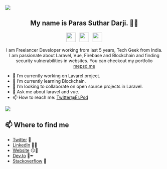 ![](https://komarev.com/ghpvc/?username=mepsd)


<h2 align="center">My name is Paras Suthar Darji. 👋🤓</h2>

<p align='center'>
<a href="https://dev.to/mepsd"><img height="30" src="icons/dev.png?raw=true"></a>&nbsp;&nbsp;
<a href="https://twitter.com/er.psd"><img height="30" src="icons/twitter.png?raw=true"></a>&nbsp;&nbsp;
<a href="https://www.linkedin.com/in/mepsd/"><img height="30" src="icons/linkedin.png?raw=true"></a>
</p>

<p align="center">I am Freelancer Developer working from last 5 years, Tech Geek from India.
I am passionate about Laravel, Vue, Firebase and Blockchain and finding security vulnerabilities in websites.
You can checkout my portfolio <a href="https://mepsd.me">mepsd.me</a>
  

- 🔭 I’m currently working on Lavarel project.
- 🌱 I’m currently learning Blockchain.
- 👯 I’m looking to collaborate on open source projects in Laravel.
- 💬 Ask me about laravel and vue.
- 📫 How to reach me: [Twitter@Er.Psd](https://twitter.com/er_psd)


<img src="https://github-readme-stats.vercel.app/api?username=mepsd&&show_icons=true&title_color=ffffff&icon_color=bb2acf&text_color=daf7dc&bg_color=191919">

## 📫 Where to find me
- [Twitter](https://twitter.com/er_psd) 🐤
- [LinkedIn](https://www.linkedin.com/in/mepsd/) 👨💼
- [Website](https://mepsd.me) 😏🔗
- [Dev.to](https://dev.to/mepsd) 🔨✒
- [Stackoverflow](https://stackoverflow.com/users/9164957/paras-suthar-darji) 💌
